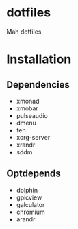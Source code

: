 # dotfiles
Mah dotfiles

# Installation

## Dependencies

- xmonad
- xmobar
- pulseaudio
- dmenu
- feh
- xorg-server
- xrandr
- sddm

## Optdepends

- dolphin
- gpicview
- galculator
- chromium
- arandr
